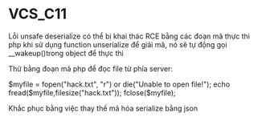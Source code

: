 # VCS_C11
Lỗi unsafe deserialize có thể bị khai thác RCE bằng các đoạn mã thực thi php khi sử dụng function unserialize để giải mã, nó sẽ tự động gọi __wakeup()trong object để thực thi

Thử bằng đoạn mã php để đọc file từ phía server:

$myfile = fopen("hack.txt", "r") or die("Unable to open file!");
echo fread($myfile,filesize("hack.txt"));
fclose($myfile);

Khắc phục bằng việc thay thế mã hóa serialize bằng json
